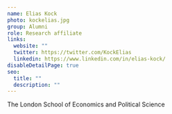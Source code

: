 ```yaml
---
name: Elias Kock
photo: kockelias.jpg
group: Alumni
role: Research affiliate
links:
  website: ""
  twitter: https://twitter.com/KockElias
  linkedin: https://www.linkedin.com/in/elias-kock/
disableDetailPage: true
seo:
  title: ""
  description: ""
---
```


The London School of Economics and Political Science
